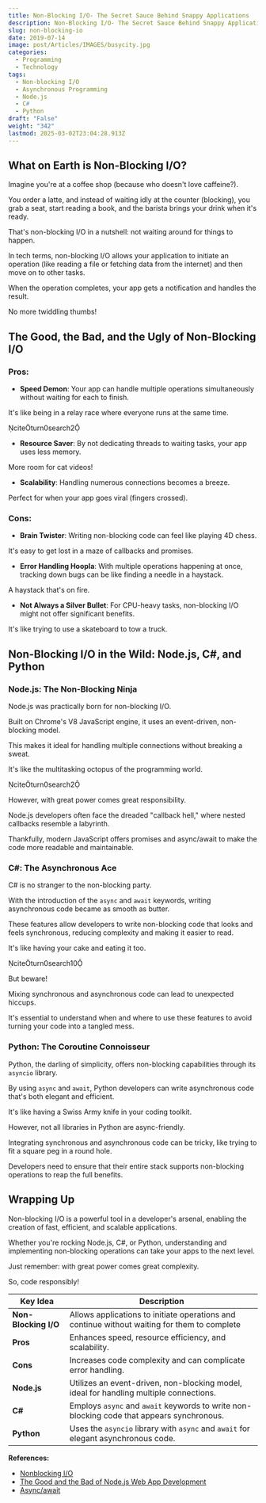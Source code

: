 ```yaml
---
title: Non-Blocking I/O- The Secret Sauce Behind Snappy Applications
description: Non-Blocking I/O- The Secret Sauce Behind Snappy Applications
slug: non-blocking-io
date: 2019-07-14
image: post/Articles/IMAGES/busycity.jpg
categories:
  - Programming
  - Technology
tags:
  - Non-blocking I/O
  - Asynchronous Programming
  - Node.js
  - C#
  - Python
draft: "False"
weight: "342"
lastmod: 2025-03-02T23:04:28.913Z
---
```

<!-- # Non-Blocking I/O: The Secret Sauce Behind Snappy Applications

Ever wondered how some applications stay responsive, even when juggling multiple tasks?

The answer lies in the magical world of non-blocking I/O.

Let's dive into this concept, sprinkle in some humor, and see how it plays out in Node.js, C#, and Python. -->

## What on Earth is Non-Blocking I/O?

Imagine you're at a coffee shop (because who doesn't love caffeine?).

You order a latte, and instead of waiting idly at the counter (blocking), you grab a seat, start reading a book, and the barista brings your drink when it's ready.

That's non-blocking I/O in a nutshell: not waiting around for things to happen.

In tech terms, non-blocking I/O allows your application to initiate an operation (like reading a file or fetching data from the internet) and then move on to other tasks.

When the operation completes, your app gets a notification and handles the result.

No more twiddling thumbs!

## The Good, the Bad, and the Ugly of Non-Blocking I/O

### Pros:

* **Speed Demon**: Your app can handle multiple operations simultaneously without waiting for each to finish.

It's like being in a relay race where everyone runs at the same time.

citeturn0search2

* **Resource Saver**: By not dedicating threads to waiting tasks, your app uses less memory.

More room for cat videos!

* **Scalability**: Handling numerous connections becomes a breeze.

Perfect for when your app goes viral (fingers crossed).

### Cons:

* **Brain Twister**: Writing non-blocking code can feel like playing 4D chess.

It's easy to get lost in a maze of callbacks and promises.

* **Error Handling Hoopla**: With multiple operations happening at once, tracking down bugs can be like finding a needle in a haystack.

A haystack that's on fire.

* **Not Always a Silver Bullet**: For CPU-heavy tasks, non-blocking I/O might not offer significant benefits.

It's like trying to use a skateboard to tow a truck.

## Non-Blocking I/O in the Wild: Node.js, C#, and Python

### Node.js: The Non-Blocking Ninja

Node.js was practically born for non-blocking I/O.

Built on Chrome's V8 JavaScript engine, it uses an event-driven, non-blocking model.

This makes it ideal for handling multiple connections without breaking a sweat.

It's like the multitasking octopus of the programming world.

citeturn0search2

However, with great power comes great responsibility.

Node.js developers often face the dreaded "callback hell," where nested callbacks resemble a labyrinth.

Thankfully, modern JavaScript offers promises and async/await to make the code more readable and maintainable.

### C#: The Asynchronous Ace

C# is no stranger to the non-blocking party.

With the introduction of the `async` and `await` keywords, writing asynchronous code became as smooth as butter.

These features allow developers to write non-blocking code that looks and feels synchronous, reducing complexity and making it easier to read.

It's like having your cake and eating it too.

citeturn0search10

But beware!

Mixing synchronous and asynchronous code can lead to unexpected hiccups.

It's essential to understand when and where to use these features to avoid turning your code into a tangled mess.

### Python: The Coroutine Connoisseur

Python, the darling of simplicity, offers non-blocking capabilities through its `asyncio` library.

By using `async` and `await`, Python developers can write asynchronous code that's both elegant and efficient.

It's like having a Swiss Army knife in your coding toolkit.

However, not all libraries in Python are async-friendly.

Integrating synchronous and asynchronous code can be tricky, like trying to fit a square peg in a round hole.

Developers need to ensure that their entire stack supports non-blocking operations to reap the full benefits.

## Wrapping Up

Non-blocking I/O is a powerful tool in a developer's arsenal, enabling the creation of fast, efficient, and scalable applications.

Whether you're rocking Node.js, C#, or Python, understanding and implementing non-blocking operations can take your apps to the next level.

Just remember: with great power comes great complexity.

So, code responsibly!

| Key Idea             | Description                                                                                  |
| -------------------- | -------------------------------------------------------------------------------------------- |
| **Non-Blocking I/O** | Allows applications to initiate operations and continue without waiting for them to complete |
| **Pros**             | Enhances speed, resource efficiency, and scalability.                                        |
| **Cons**             | Increases code complexity and can complicate error handling.                                 |
| **Node.js**          | Utilizes an event-driven, non-blocking model, ideal for handling multiple connections.       |
| **C#**               | Employs `async` and `await` keywords to write non-blocking code that appears synchronous.    |
| **Python**           | Uses the `asyncio` library with `async` and `await` for elegant asynchronous code.           |

**References:**

* [Nonblocking I/O](https://www.ibm.com/docs/en/i/7.4?topic=concepts-nonblocking-io)
* [The Good and the Bad of Node.js Web App Development](https://www.altexsoft.com/blog/the-good-and-the-bad-of-node-js-web-app-development/)
* [Async/await](https://en.wikipedia.org/wiki/Async/await)

```
```
